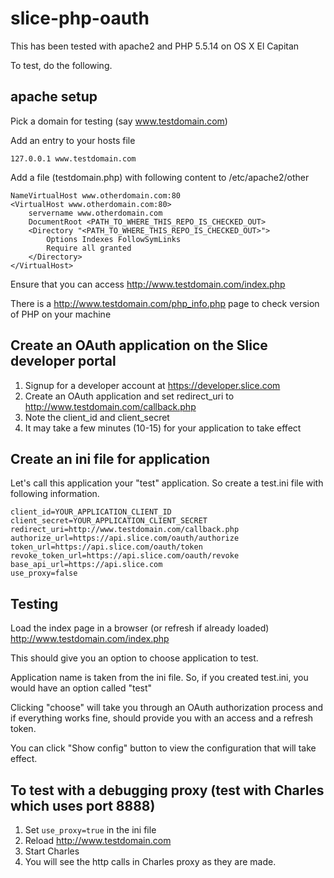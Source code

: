# slice-php-oauth

This has been tested with apache2 and PHP 5.5.14 on OS X El Capitan

To test, do the following.

## apache setup

Pick a domain for testing (say www.testdomain.com)

Add an entry to your hosts file

```
127.0.0.1 www.testdomain.com
```

Add a file (testdomain.php) with following content to /etc/apache2/other

```
NameVirtualHost www.otherdomain.com:80
<VirtualHost www.otherdomain.com:80>
	servername www.otherdomain.com
	DocumentRoot <PATH_TO_WHERE_THIS_REPO_IS_CHECKED_OUT>
	<Directory "<PATH_TO_WHERE_THIS_REPO_IS_CHECKED_OUT>">
		Options Indexes FollowSymLinks
		Require all granted
	</Directory>
</VirtualHost>
```

Ensure that you can access http://www.testdomain.com/index.php

There is a http://www.testdomain.com/php_info.php page to check version of PHP on your machine

## Create an OAuth application on the Slice developer portal

1. Signup for a developer account at https://developer.slice.com
2. Create an OAuth application and set redirect_uri to http://www.testdomain.com/callback.php
3. Note the client_id and client_secret
4. It may take a few minutes (10-15) for your application to take effect

## Create an ini file for application

Let's call this application your "test" application. So create a test.ini file with following information.

```
client_id=YOUR_APPLICATION_CLIENT_ID
client_secret=YOUR_APPLICATION_CLIENT_SECRET
redirect_uri=http://www.testdomain.com/callback.php
authorize_url=https://api.slice.com/oauth/authorize
token_url=https://api.slice.com/oauth/token
revoke_token_url=https://api.slice.com/oauth/revoke
base_api_url=https://api.slice.com
use_proxy=false
```

## Testing

Load the index page in a browser (or refresh if already loaded) http://www.testdomain.com/index.php

This should give you an option to choose application to test.

Application name is taken from the ini file. So, if you created test.ini, you would have an option called "test"

Clicking "choose" will take you through an OAuth authorization process and if everything works fine, should provide you with an access and a refresh token.

You can click "Show config" button to view the configuration that will take effect.

## To test with a debugging proxy (test with Charles which uses port 8888)

1. Set `use_proxy=true` in the ini file
2. Reload http://www.testdomain.com
3. Start Charles
4. You will see the http calls in Charles proxy as they are made.
